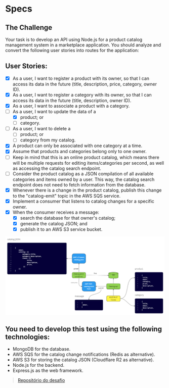 # Specs

## The Challenge

Your task is to develop an API using Node.js for a product catalog management system in a marketplace application. You should analyze and convert the following user stories into routes for the application:

## User Stories:

- [x] As a user, I want to register a product with its owner, so that I can access its data in the future (title, description, price, category, owner ID).
- [x] As a user, I want to register a category with its owner, so that I can access its data in the future (title, description, owner ID).
- [x] As a user, I want to associate a product with a category.
- [ ] As a user, I want to update the data of a
  - [x] product; or
  - [ ] category.
- [ ] As a user, I want to delete a
  - [ ] product; or
  - [ ] category from my catalog.
- [x] A product can only be associated with one category at a time.
- [x] Assume that products and categories belong only to one owner.
- [ ] Keep in mind that this is an online product catalog, which means there will be multiple requests for editing items/categories per second, as well as accessing the catalog search endpoint.
- [ ] Consider the product catalog as a JSON compilation of all available categories and items owned by a user. This way, the catalog search endpoint does not need to fetch information from the database.
- [x] Whenever there is a change in the product catalog, publish this change to the "catalog-emit" topic in the AWS SQS service.
- [x] Implement a consumer that listens to catalog changes for a specific owner.
- [x] When the consumer receives a message:
  - [x] search the database for that owner's catalog;
  - [x] generate the catalog JSON; and
  - [x] publish it to an AWS S3 service bucket.

![final diagram](/docs/procuct-catalogarch-challenge.png)

## You need to develop this test using the following technologies:

- MongoDB for the database.
- AWS SQS for the catalog change notifications (Redis as alternative).
- AWS S3 for storing the catalog JSON (Cloudflare R2 as alternative).
- Node.js for the backend.
- Express.js as the web framework.

> [Repositório do desafio](https://github.com/githubanotaai/new-test-backend-nodejs)
